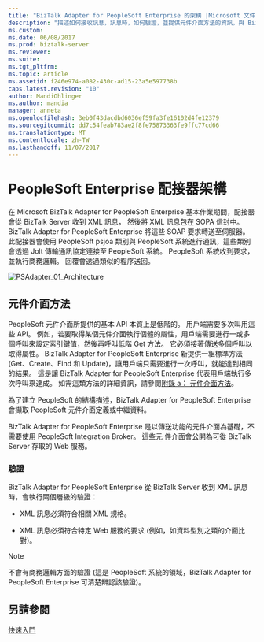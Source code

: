 ```yaml
---
title: "BizTalk Adapter for PeopleSoft Enterprise 的架構 |Microsoft 文件"
description: "描述如何接收訊息，訊息時，如何驗證，並提供元件介面方法的資訊，與 BizTalk Server 使用 PeopleSoft 配接器時"
ms.custom: 
ms.date: 06/08/2017
ms.prod: biztalk-server
ms.reviewer: 
ms.suite: 
ms.tgt_pltfrm: 
ms.topic: article
ms.assetid: f246e974-a082-430c-ad15-23a5e597738b
caps.latest.revision: "10"
author: MandiOhlinger
ms.author: mandia
manager: anneta
ms.openlocfilehash: 3eb0f43dacdbd6036ef59fa3fe16102d4fe12379
ms.sourcegitcommit: dd7c54feab783ae2f8fe75873363fe9ffc77cd66
ms.translationtype: MT
ms.contentlocale: zh-TW
ms.lasthandoff: 11/07/2017
---
```

# <a name="peoplesoft-enterprise-adapter-architecture"></a>PeopleSoft Enterprise 配接器架構
在 Microsoft BizTalk Adapter for PeopleSoft Enterprise 基本作業期間，配接器會從 BizTalk Server 收到 XML 訊息， 然後將 XML 訊息包在 SOPA 信封中。 BizTalk Adapter for PeopleSoft Enterprise 將這些 SOAP 要求轉送至伺服器。 此配接器會使用 PeopleSoft psjoa 類別與 PeopleSoft 系統進行通訊，這些類別會透過 Jolt 傳輸通訊協定連接至 PeopleSoft 系統。 PeopleSoft 系統收到要求，並執行商務邏輯。 回覆會透過類似的程序送回。  
  
 ![](../core/media/psadapter-01-architecture.gif "PSAdapter_01_Architecture")  

  
## <a name="component-interface-methods"></a>元件介面方法  
 PeopleSoft 元件介面所提供的基本 API 本質上是低階的。 用戶端需要多次叫用這些 API。 例如，若要取得某個元件介面執行個體的屬性，用戶端需要進行一或多個呼叫來設定索引鍵值，然後再呼叫低階 Get 方法。 它必須接著傳送多個呼叫以取得屬性。 BizTalk Adapter for PeopleSoft Enterprise 新提供一組標準方法 (Get、Create、Find 和 Update)，讓用戶端只需要進行一次呼叫，就能達到相同的結果。 這是讓 BizTalk Adapter for PeopleSoft Enterprise 代表用戶端執行多次呼叫來達成。 如需這類方法的詳細資訊，請參閱[附錄 a： 元件介面方法](../core/appendix-a-component-interface-methods.md)。  
  
 為了建立 PeopleSoft 的結構描述，BizTalk Adapter for PeopleSoft Enterprise 會擷取 PeopleSoft 元件介面定義或中繼資料。  
  
 BizTalk Adapter for PeopleSoft Enterprise 是以傳送功能的元件介面為基礎，不需要使用 PeopleSoft Integration Broker。 這些元 件介面會公開為可從 BizTalk Server 存取的 Web 服務。  
  
### <a name="validation"></a>驗證  
 BizTalk Adapter for PeopleSoft Enterprise 從 BizTalk Server 收到 XML 訊息時，會執行兩個層級的驗證：  
  
-   XML 訊息必須符合相關 XML 規格。  
  
-   XML 訊息必須符合特定 Web 服務的要求 (例如，如資料型別之類的介面比對)。  
  
> [!NOTE]
>  不會有商務邏輯方面的驗證 (這是 PeopleSoft 系統的領域，BizTalk Adapter for PeopleSoft Enterprise 可清楚辨認該驗證)。  
  
## <a name="see-also"></a>另請參閱  
 [快速入門](../core/getting-started-with-biztalk-adapter-for-peoplesoft-enterprise.md)   